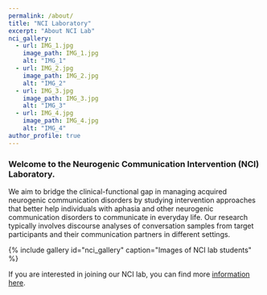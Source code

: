 ```yaml
---
permalink: /about/
title: "NCI Laboratory"
excerpt: "About NCI Lab"
nci_gallery:
  - url: IMG_1.jpg
    image_path: IMG_1.jpg
    alt: "IMG_1"
  - url: IMG_2.jpg
    image_path: IMG_2.jpg
    alt: "IMG_2"
  - url: IMG_3.jpg
    image_path: IMG_3.jpg
    alt: "IMG_3"
  - url: IMG_4.jpg
    image_path: IMG_4.jpg
    alt: "IMG_4"
author_profile: true
---
```


<h3>Welcome to the Neurogenic Communication Intervention (NCI) Laboratory.</h3>

We aim to bridge the clinical-functional gap in managing acquired neurogenic communication disorders by studying intervention approaches that better help individuals with aphasia and other neurogenic communication disorders to communicate in everyday life. Our research typically involves discourse analyses of conversation samples from target participants and their communication partners in different settings.

{% include gallery id="nci_gallery" caption="Images of NCI lab students" %}

<p>If you are interested in joining our NCI lab, you can find more <a href="{{ base_path }}/for-students/">information here</a>.</p>